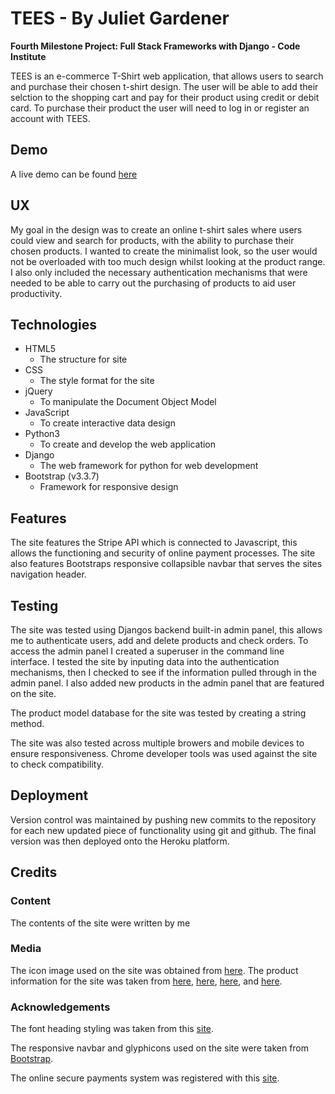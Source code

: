 # TEES - By Juliet Gardener

**Fourth Milestone Project: Full Stack Frameworks with Django - Code Institute**

TEES is an e-commerce T-Shirt web application, that allows users to search and purchase their chosen t-shirt design.
The user will be able to add their selction to the shopping cart and pay for their product using credit or debit card.
To purchase their product the user will need to log in or register an account with TEES.

## Demo

A live demo can be found [here]()

## UX

My goal in the design was to create an online t-shirt sales where users could view and search for products, with the ability to purchase 
their chosen products. I wanted to create the minimalist look, so the user would not be overloaded with too much design whilst looking
at the product range. I also only included the necessary authentication mechanisms that were needed to be able to carry out the purchasing
of products to aid user productivity.

## Technologies

* HTML5
    * The structure for site
* CSS 
    * The style format for the site
* jQuery 
     * To manipulate the Document Object Model
* JavaScript
     * To create interactive data design
* Python3
     * To create and develop the web application
* Django
     * The web framework for python for web development
* Bootstrap (v3.3.7)
     * Framework for responsive design

## Features

The site features the Stripe API which is connected to Javascript, this allows the functioning and security of online payment processes.
The site also features Bootstraps responsive collapsible navbar that serves the sites navigation header.

## Testing

The site was tested using Djangos backend built-in admin panel, this allows me to authenticate users, 
add and delete products and check orders. To access the admin panel I created a superuser in the command line interface.
I tested the site by inputing data into the authentication mechanisms, then I checked to see if the information pulled through
in the admin panel. I also added new products in the admin panel that are featured on the site.

The product model database for the site was tested by creating a string method.

The site was also tested across multiple browers and mobile devices to ensure responsiveness.
Chrome developer tools was used against the site to check compatibility.

## Deployment

Version control was maintained by pushing new commits to the repository for each new updated piece of 
functionality using git and github.
The final version was then deployed onto the Heroku platform.

## Credits

### Content
The contents of the site were written by me 

### Media
The icon image used on the site was obtained from [here](https://upload.wikimedia.org/wikipedia/en/e/e5/DJKAM_Cartoon.png).
The product information for the site was taken from
[here](https://live.staticflickr.com/7426/11663276606_7e3551f995.jpg),
[here](https://cdn.pixabay.com/photo/2016/10/02/22/17/red-t-shirt-1710578_960_720.jpg),
[here](https://live.staticflickr.com/2780/4511611658_ec1cd61198_z.jpg), and 
[here](https://li6.rightinthebox.com/images/384x500/201603/lbrtmw1458617431185.jpg).

### Acknowledgements
The font heading styling was taken from this [site](https://fonts.google.com/).

The responsive navbar and glyphicons used on the site were taken from [Bootstrap](https://getbootstrap.com/docs/3.3/).

The online secure payments system was registered with this [site](https://stripe.com/gb).



